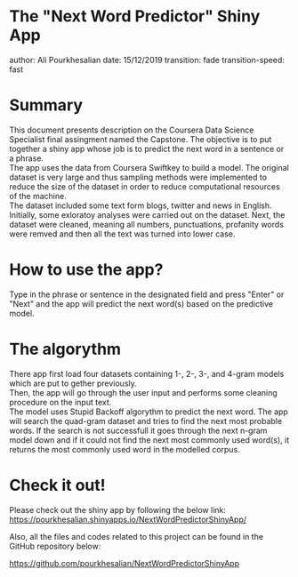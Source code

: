 The "Next Word Predictor" Shiny App
=============================================================================
author: Ali Pourkhesalian
date: 15/12/2019
transition: fade
transition-speed: fast


Summary
========================================================
This document presents description on the Coursera Data Science Specialist final assingment named the Capstone. The objective is to put together a shiny app whose job is to predict the next word in a sentence or a phrase.  
The app uses the data from Coursera Swiftkey to build a model. The original dataset is very large and thus sampling methods were implemented to reduce the size of the dataset in order to reduce computational resources of the machine.   
The dataset included some text form blogs, twitter and news in English. 
Initially, some exloratoy analyses were carried out on the dataset. Next, the dataset were cleaned, meaning all numbers, punctuations, profanity words were remved and then all the text was turned into lower case. 



How to use the app?
========================================================

Type in the phrase or sentence in the designated field and press "Enter" or "Next" and the app will predict the next word(s) based on the predictive model.

The algorythm
========================================================

There app first load four datasets containing 1-, 2-, 3-, and 4-gram models which are put to gether previously.  
Then, the app will go through the user input and performs some cleaning procedure on the input text.  
The model uses Stupid Backoff algorythm to predict the next word.
The app will search the quad-gram dataset and tries to find the next most probable words. If the search is not successfull it goes through the next n-gram model down and if it could not find the next most commonly used word(s), it returns the most commonly used word in the modelled corpus.

Check it out! 
========================================================


Please check out the shiny app by following the below link:  
<https://pourkhesalian.shinyapps.io/NextWordPredictorShinyApp/>  

Also, all the files and codes related to this project can be found in the GitHub repository below:  

<https://github.com/pourkhesalian/NextWordPredictorShinyApp>
